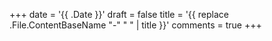 +++
date = '{{ .Date }}'
draft = false
title = '{{ replace .File.ContentBaseName "-" " " | title }}'
comments = true
+++
